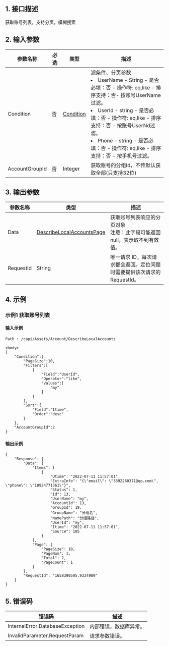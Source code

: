 ## 1. 接口描述




获取账号列表，支持分页，模糊搜索

<div class="rno-api-explorer">
    <div class="rno-api-explorer-inner">
        <div class="rno-api-explorer-hd">
            <div class="rno-api-explorer-title">
            </div>
        </div>
        <div class="rno-api-explorer-body">
            <div class="rno-api-explorer-cont">
            </div>
        </div>
    </div>
</div>

## 2. 输入参数


| 参数名称 | 必选 | 类型 | 描述 |
|---------|---------|---------|---------|
| Condition | 否 | [Condition](/开放API/云规范接口/版本：2022-06-01/数据结构.md#Condition) | 滤条件、分页参数<br/><li>UserName - String - 是否必填：否 - 操作符: eq,like  - 排序支持：否- 按账号UserName过滤。</li><li>UserId - string - 是否必填：否 - 操作符: eq,like  - 排序支持：否 - 按账号UserNd过滤。</li><li>Phone - string - 是否必填：否 - 操作符: eq,like - 排序支持：否 - 按手机号过滤。</li> |
| AccountGroupId | 否 | Integer | 获取账号的分组Id，不传默认获取全部(只支持32位) |

## 3. 输出参数

| 参数名称 | 类型 | 描述 |
|---------|---------|---------|
| Data | [DescribeLocalAccountsPage](/开放API/云规范接口/版本：2022-06-01/数据结构.md#DescribeLocalAccountsPage) | 获取账号列表响应的分页对象<br/>注意：此字段可能返回 null，表示取不到有效值。|
| RequestId | String | 唯一请求 ID，每次请求都会返回。定位问题时需要提供该次请求的 RequestId。|

## 4. 示例

### 示例1 获取账号列表

#### 输入示例

```
Path : /capi/Assets/Account/DescribeLocalAccounts

<body>
{
    "Condition":{
        "PageSize":10,
        "Filters":[
            {
                "Field":"UserId",
                "Operator":"like",
                "Values":[
                    "my"
                ]
            }
        ],
        "Sort":{
            "Field":"Itime",
            "Order":"desc"
        }
    },
    "AccountGroupId":2
}
```

#### 输出示例

```
{
    "Response": {
        "Data": {
            "Items": [
                {
                    "Utime": "2022-07-11 11:57:01",
                    "ExtraInfo": "{\"email\": \"3392260371@qq.com\", \"phone\": \"18924771361\"}",
                    "Status": 1,
                    "Id": 13,
                    "UserName": "my",
                    "AccountId": 13,
                    "GroupId": 19,
                    "GroupName": "分组名",
                    "NamePath": "分组路径",
                    "UserId": "my",
                    "Itime": "2022-07-11 11:57:01",
                    "Source": 105
                }
            ],
            "Page": {
                "PageSize": 10,
                "PageNum": 1,
                "Total": 2,
                "PageCount": 1
            }
        },
        "RequestId": "1658390505.9334989"
    }
}
```












## 5. 错误码


| 错误码 | 描述 |
|---------|---------|
| InternalError.DatabaseException | 内部错误，数据库异常。 |
| InvalidParameter.RequestParam | 请求参数错误。 |
